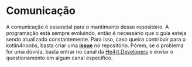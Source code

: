 # Comunicação

A comunicação é essencial para o mantimento desse repositório. A programação está sempre evoluindo, então é necessário que o guia esteja sendo atualizado constantemente. Para isso, caso queira contribuir para o kotlin4noobs, basta criar uma [**issue**](https://github.com/arturbruno17/kotlin4noobs/issues) no repositório. Pórem, se o problema for uma dúvida, basta entrar no canal da [He4rt Developers](https://discord.com/invite/5kwDQuv) e enviar o questionamento em algum canal específico.

